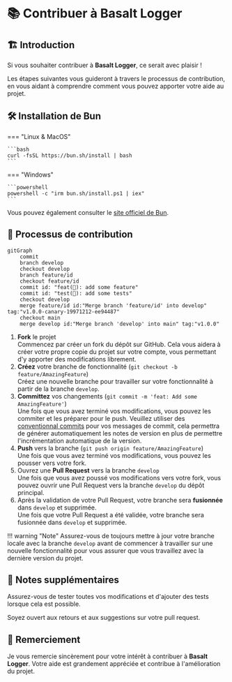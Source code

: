 # **📚 Contribuer à Basalt Logger**

## **🏗️ Introduction**

Si vous souhaiter contribuer à **Basalt Logger**, ce serait avec plaisir !

Les étapes suivantes vous guideront à travers le processus de contribution, en vous aidant à comprendre comment vous pouvez apporter votre aide au projet.

## **🛠️ Installation de Bun**

=== "Linux & MacOS"

    ```bash
    curl -fsSL https://bun.sh/install | bash
    ```

=== "Windows"

    ```powershell
    powershell -c "irm bun.sh/install.ps1 | iex"
    ```

Vous pouvez également consulter le [site officiel de Bun](https://bun.sh).


## **🔄 Processus de contribution**

```mermaid
gitGraph
    commit
    branch develop
    checkout develop
    branch feature/id
    checkout feature/id
    commit id: "feat(🚀): add some feature"
    commit id: "test(🧪): add some tests"
    checkout develop
    merge feature/id id:"Merge branch 'feature/id' into develop" tag:"v1.0.0-canary-19971212-ee94487"
    checkout main
    merge develop id:"Merge branch 'develop' into main" tag:"v1.0.0"
```

1. **Fork** le projet  
   Commencez par créer un fork du dépôt sur GitHub. Cela vous aidera à créer votre propre copie du projet sur votre compte, vous permettant d'y apporter des modifications librement.
2. **Créez** votre branche de fonctionnalité (`git checkout -b feature/AmazingFeature`)  
    Créez une nouvelle branche pour travailler sur votre fonctionnalité à partir de la branche `develop`.
3. **Committez** vos changements (`git commit -m 'feat: Add some AmazingFeature'`)  
    Une fois que vous avez terminé vos modifications, vous pouvez les commiter et les préparer pour le push.
    Veuillez utiliser des [conventionnal commits](https://www.conventionalcommits.org/en/v1.0.0/) pour vos messages de commit, cela permettra de générer automatiquement les notes de version en plus de permettre l'incrémentation automatique de la version.
4. **Push** vers la branche (`git push origin feature/AmazingFeature`)  
    Une fois que vous avez terminé vos modifications, vous pouvez les pousser vers votre fork.
5. Ouvrez une **Pull Request** vers la branche `develop`  
    Une fois que vous avez poussé vos modifications vers votre fork, vous pouvez ouvrir une Pull Request vers la branche `develop` du dépôt principal.
6. Après la validation de votre Pull Request, votre branche sera **fusionnée** dans `develop` et supprimée.  
    Une fois que votre Pull Request a été validée, votre branche sera fusionnée dans `develop` et supprimée.


!!! warning "Note"
    Assurez-vous de toujours mettre à jour votre branche locale avec la branche `develop` avant de commencer à travailler sur une nouvelle fonctionnalité pour vous assurer que vous travaillez avec la dernière version du projet.

## **📝 Notes supplémentaires**

Assurez-vous de tester toutes vos modifications et d'ajouter des tests lorsque cela est possible.  

Soyez ouvert aux retours et aux suggestions sur votre pull request.

## **🙏 Remerciement**

Je vous remercie sincèrement pour votre intérêt à contribuer à **Basalt Logger**. Votre aide est grandement appréciée et contribue à l'amélioration du projet.

<script data-name="BMC-Widget"
    data-cfasync="false"
    src="https://cdnjs.buymeacoffee.com/1.0.0/widget.prod.min.js"
    data-id="necrelox"
    data-description="Support me on Buy me a coffee!"
    data-message="Merci de votre visite!"
    data-color="#5F7FFF"
    data-position="Right"
    data-x_margin="18"
    data-y_margin="22" />
